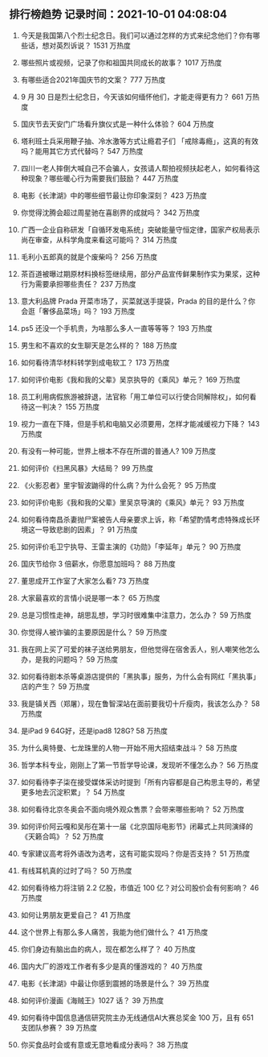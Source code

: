 
## 排行榜趋势 记录时间：2021-10-01 04:08:04
  
  1. 今天是我国第八个烈士纪念日。我们可以通过怎样的方式来纪念他们？你有哪些话，想对英烈诉说？ 1531 万热度
    
  2. 哪些照片或视频，记录了你和祖国共同成长的故事？ 1017 万热度
    
  3. 有哪些适合2021年国庆节的文案？ 777 万热度
    
  4. 9 月 30 日是烈士纪念日，今天该如何缅怀他们，才能走得更有力？ 661 万热度
    
  5. 国庆节去天安门广场看升旗仪式是一种什么体验？ 604 万热度
    
  6. 塔利班士兵采用鞭子抽、冷水激等方式让瘾君子们 「戒除毒瘾」，这真的有效吗？能用其它方式代替吗？ 547 万热度
    
  7. 四川一老人摔倒大喊自己不会骗人，女孩请人帮拍视频扶起老人，如何看待这种现象？哪些暖心行为需要我们鼓励？ 447 万热度
    
  8. 电影《长津湖》中的哪些细节最让你印象深刻？ 423 万热度
    
  9. 你觉得沈腾会超过周星驰在喜剧界的成就吗？ 342 万热度
    
  10. 广西一企业自称研发「自循环发电系统」突破能量守恒定律，国家产权局表示尚在审查，从科学角度来看这可能吗？ 314 万热度
    
  11. 毛利小五郎真的就是个废柴吗？ 256 万热度
    
  12. 茶百道被曝过期原材料换标签继续用，部分产品宣传鲜果制作实为果浆，这种行为需要承担哪些责任？ 237 万热度
    
  13. 意大利品牌 Prada 开菜市场了，买菜就送手提袋，Prada 的目的是什么？你会逛「奢侈品菜场」吗？ 193 万热度
    
  14. ps5 还没一个手机贵，为啥那么多人一直等等等？ 193 万热度
    
  15. 男生和不喜欢的女生聊天是怎么样的？ 188 万热度
    
  16. 如何看待清华材料转学到成电软工？ 173 万热度
    
  17. 如何评价电影《我和我的父辈》吴京执导的《乘风》单元？ 169 万热度
    
  18. 员工利用病假旅游被辞退，法官称「用工单位可以行使合同解除权」，如何看待这一判决？ 155 万热度
    
  19. 视力一直在下降，但是手机和电脑又必须要用，怎样才能减缓视力下降？ 143 万热度
    
  20. 有没有一种可能，世界上根本不存在所谓的普通人? 109 万热度
    
  21. 如何评价《扫黑风暴》大结局？ 99 万热度
    
  22. 《火影忍者》里宇智波鼬得的什么病？为什么会死？ 95 万热度
    
  23. 如何评价电影《我和我的父辈》里吴京导演的《乘风》单元？ 93 万热度
    
  24. 如何看待南昌杀妻抛尸案被告人母亲要求上诉，称「希望酌情考虑特殊成长环境这一导致悲剧的因素」？ 91 万热度
    
  25. 如何评价毛卫宁执导、王雷主演的《功勋》「李延年」单元？ 90 万热度
    
  26. 国庆节给你 3 倍薪水，你愿意加班吗？ 88 万热度
    
  27. 董思成开工作室了大家怎么看? 73 万热度
    
  28. 大家最喜欢的言情小说是哪一本？ 65 万热度
    
  29. 总是习惯性走神，胡思乱想，学习时很难集中注意力，怎么办？ 59 万热度
    
  30. 你觉得人被诈骗的主要原因是什么？ 59 万热度
    
  31. 我在网上买了可爱的袜子送给男朋友，但他觉得在宿舍丢人，别人嘲笑他怎么办，是我的问题吗？ 59 万热度
    
  32. 如何看待剧本杀等桌游店提供的「黑执事」服务，为什么会有网红「黑执事」店的产生？ 59 万热度
    
  33. 我是镇关西（郑屠），现在鲁智深站在面前要我切十斤瘦肉，我该怎么办？ 58 万热度
    
  34. 是iPad 9 64G好，还是ipad8 128G? 58 万热度
    
  35. 为什么奥特曼、七龙珠里的人物一开始不用大招结束战斗？ 58 万热度
    
  36. 哲学本科专业，刚刚上了第一节哲学导论课，发现听不懂怎么办？ 56 万热度
    
  37. 如何看待李子柒在接受媒体采访时提到「所有内容都是自己构思主导的，希望更多地去沉淀积累」？ 54 万热度
    
  38. 如何看待北京冬奥会不面向境外观众售票？会带来哪些影响？ 52 万热度
    
  39. 如何评价阿云嘎和吴彤在第十一届《北京国际电影节》闭幕式上共同演绎的《天籁合鸣》？ 52 万热度
    
  40. 专家建议高考将外语改为选考，这有可能实现吗？你是否支持？ 51 万热度
    
  41. 有线耳机真的过时了吗？ 50 万热度
    
  42. 如何看待格力将注销 2.2 亿股，市值近 100 亿？对公司股价会有何影响？ 46 万热度
    
  43. 如何让男朋友更爱自己？ 41 万热度
    
  44. 这个世界上有那么多人痛苦，我能为他们做什么？ 41 万热度
    
  45. 你们身边有脑出血的病人，现在都怎么样了？ 40 万热度
    
  46. 国内大厂的游戏工作者有多少是真的懂游戏的？ 40 万热度
    
  47. 电影《长津湖》中最让你感到震撼的场景是什么？ 39 万热度
    
  48. 如何评价漫画《海贼王》1027 话？ 39 万热度
    
  49. 如何看待中国信息通信研究院主办无线通信AI大赛总奖金 100 万，且有 651 支团队参赛？ 39 万热度
    
  50. 你买食品时会或有意或无意地看成分表吗？ 38 万热度
    
